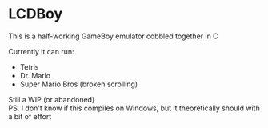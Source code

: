 # LCDBoy

This is a half-working GameBoy emulator cobbled together in C

Currently it can run:
- Tetris
- Dr. Mario
- Super Mario Bros (broken scrolling)

Still a WIP (or abandoned)
<br>
PS. I don't know if this compiles on Windows, but it theoretically should with a bit of effort
